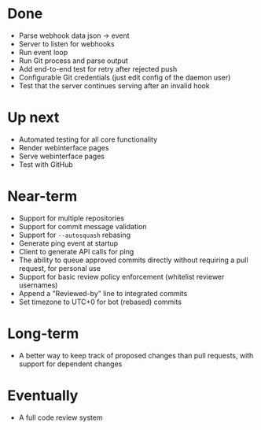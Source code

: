 # Done

 * Parse webhook data json -> event
 * Server to listen for webhooks
 * Run event loop
 * Run Git process and parse output
 * Add end-to-end test for retry after rejected push
 * Configurable Git credentials (just edit config of the daemon user)
 * Test that the server continues serving after an invalid hook

# Up next

 * Automated testing for all core functionality
 * Render webinterface pages
 * Serve webinterface pages
 * Test with GitHub

# Near-term

 * Support for multiple repositories
 * Support for commit message validation
 * Support for `--autosquash` rebasing
 * Generate ping event at startup
 * Client to generate API calls for ping
 * The ability to queue approved commits directly without requiring a pull
   request, for personal use
 * Support for basic review policy enforcement (whitelist reviewer usernames)
 * Append a "Reviewed-by" line to integrated commits
 * Set timezone to UTC+0 for bot (rebased) commits

# Long-term

 * A better way to keep track of proposed changes than pull requests,
   with support for dependent changes

# Eventually

 * A full code review system
